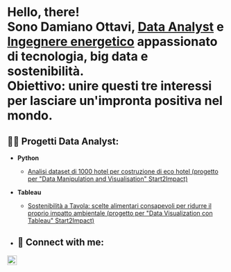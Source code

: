<h1>Hello, there! <br/>Sono Damiano Ottavi, <a href="https://github.com/damianoottavi">Data Analyst</a> e <a href="https://www.linkedin.com/in/damiano-ottavi-43958a119/">Ingegnere energetico</a> appassionato di tecnologia, big data e sostenibilità. <br/>Obiettivo: unire questi tre interessi per lasciare un'impronta positiva nel mondo.

<h2>👨‍💻 Progetti Data Analyst:</h2>

- <b>Python</b>
  - [Analisi dataset di 1000 hotel per costruzione di eco hotel (progetto per "Data Manipulation and Visualisation" Start2Impact)](https://github.com/damianoottavi/damianoottavi/blob/main/DamianoOttaviPython.ipynb)

- <b>Tableau</b>
  - [Sostenibilità a Tavola: scelte alimentari consapevoli per ridurre il proprio impatto ambientale (progetto per "Data Visualization con Tableau" Start2Impact)](https://github.com/damianoottavi/damianoottavi/blob/main/Sostenibilit%C3%A0%20a%20Tavola.pptx)
  
- <h2> 🤳 Connect with me:</h2>

[<img align="left" alt="JoshMadakor | LinkedIn" width="22px" src="https://cdn.jsdelivr.net/npm/simple-icons@v3/icons/linkedin.svg" />][linkedin]


[linkedin]: https://www.linkedin.com/in/damiano-ottavi-43958a119/

<!--
**joshmadakor1/joshmadakor1** is a ✨ _special_ ✨ repository because its `README.md` (this file) appears on your GitHub profile.

Here are some ideas to get you started:

- 🔭 I’m currently working on ...
- 🌱 I’m currently learning ...
- 👯 I’m looking to collaborate on ...
- 🤔 I’m looking for help with ...
- 💬 Ask me about ...
- 📫 How to reach me: ...
- 😄 Pronouns: ...
- ⚡ Fun fact: ...
-->
